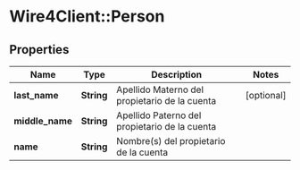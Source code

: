 # Wire4Client::Person

## Properties
Name | Type | Description | Notes
------------ | ------------- | ------------- | -------------
**last_name** | **String** | Apellido Materno del propietario de la cuenta | [optional] 
**middle_name** | **String** | Apellido Paterno del propietario de la cuenta | 
**name** | **String** | Nombre(s) del propietario de la cuenta | 


